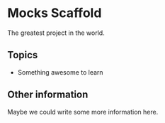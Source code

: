 # Mocks Scaffold
The greatest project in the world.

## Topics
- Something awesome to learn

## Other information
Maybe we could write some more information here.

